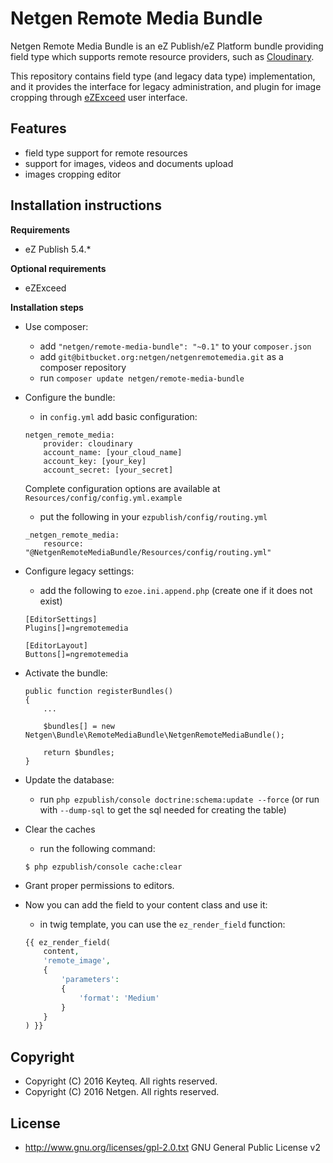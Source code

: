 # Netgen Remote Media Bundle #

Netgen Remote Media Bundle is an eZ Publish/eZ Platform bundle providing field type which supports remote resource providers, such as [Cloudinary](http://cloudinary.com/). 

This repository contains field type (and legacy data type) implementation, and it provides the interface for legacy administration, and plugin for image cropping through [eZExceed](http://www.ezexceed.com/) user interface. 


## Features ##

* field type support for remote resources
* support for images, videos and documents upload
* images cropping editor


## Installation instructions ##

**Requirements**
* eZ Publish 5.4.*

**Optional requirements**
* eZExceed

**Installation steps**
* Use composer:
    * add `"netgen/remote-media-bundle": "~0.1"` to your `composer.json`
    * add `git@bitbucket.org:netgen/netgenremotemedia.git` as a composer repository
    * run `composer update netgen/remote-media-bundle`
    
* Configure the bundle:
    * in `config.yml` add basic configuration:
    ```
    netgen_remote_media:
        provider: cloudinary
        account_name: [your_cloud_name]
        account_key: [your_key]
        account_secret: [your_secret]
    ```
    Complete configuration options are available at `Resources/config/config.yml.example`
    * put the following in your `ezpublish/config/routing.yml`
    ```
    _netgen_remote_media:
        resource: "@NetgenRemoteMediaBundle/Resources/config/routing.yml"
    ```
    
* Configure legacy settings:
    * add the following to `ezoe.ini.append.php` (create one if it does not exist)
    ```
    [EditorSettings]
    Plugins[]=ngremotemedia
    
    [EditorLayout]
    Buttons[]=ngremotemedia
    ```
    
* Activate the bundle:
    ```
    public function registerBundles()
    {
        ...
    
        $bundles[] = new Netgen\Bundle\RemoteMediaBundle\NetgenRemoteMediaBundle();
    
        return $bundles;
    }
    ```
    
* Update the database:
    * run `php ezpublish/console doctrine:schema:update --force` (or run with `--dump-sql` to get the sql needed for creating the table)

* Clear the caches
    * run the following command:
    ```
    $ php ezpublish/console cache:clear
    ```

* Grant proper permissions to editors.
    
* Now you can add the field to your content class and use it:
    * in twig template, you can use the `ez_render_field` function:
    ```php
    {{ ez_render_field(
        content,
        'remote_image',
        {
            'parameters':
            {
                'format': 'Medium'
            }
        }
    ) }}

    ```


## Copyright ## 

* Copyright (C) 2016 Keyteq. All rights reserved.
* Copyright (C) 2016 Netgen. All rights reserved.


## License ##

* http://www.gnu.org/licenses/gpl-2.0.txt GNU General Public License v2
